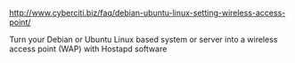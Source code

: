http://www.cyberciti.biz/faq/debian-ubuntu-linux-setting-wireless-access-point/

Turn your Debian or Ubuntu Linux based system or server into a wireless access point (WAP) with Hostapd software
